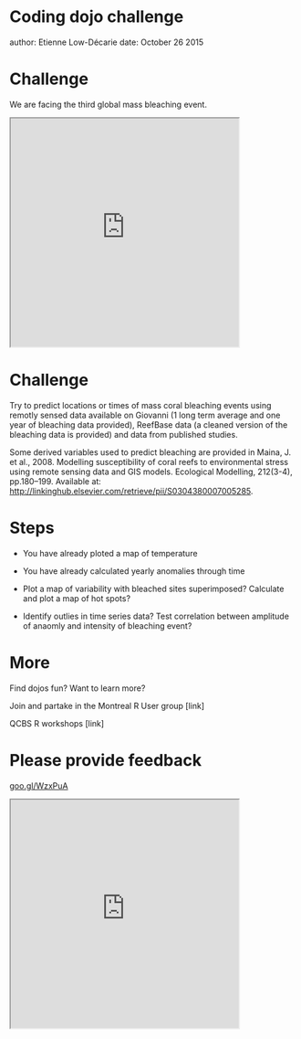 Coding dojo challenge
========================================================
author: Etienne Low-Décarie
date: October 26 2015

Challenge
========================================================

We are facing the third global mass bleaching event.

<iframe src="https://docs.google.com" width="400" height="400"></iframe>

Challenge
========================================================

Try to predict locations or times of mass coral bleaching events using remotly sensed data available on Giovanni (1 long term average and one year of bleaching data provided), ReefBase data (a cleaned version of the bleaching data is provided) and data from published studies.

Some derived variables used to predict bleaching are provided in
Maina, J. et al., 2008. Modelling susceptibility of coral reefs to environmental stress using remote sensing data and GIS models. Ecological Modelling, 212(3-4), pp.180–199. Available at: http://linkinghub.elsevier.com/retrieve/pii/S0304380007005285.

Steps
========================================================

- You have already ploted a map of temperature
- You have already calculated yearly anomalies through time

- Plot a map of variability with bleached sites superimposed?  Calculate and plot a map of hot spots?

- Identify outlies in time series data?  Test correlation between amplitude of anaomly and intensity of bleaching event?

More
========================================================

Find dojos fun?  Want to learn more?

Join and partake in the Montreal R User group [link]

QCBS R workshops [link]


Please provide feedback
===

[goo.gl/WzxPuA](http://goo.gl/WzxPuA)

<iframe src="https://docs.google.com/spreadsheets/d/1HLFz-jbeFRMD3DCopQ_AstjecRiZ1WvyIYGouX5IHBU/pubhtml?gid=883453&amp;single=true&amp;widget=true&amp;headers=false" width="400" height="400"></iframe>

